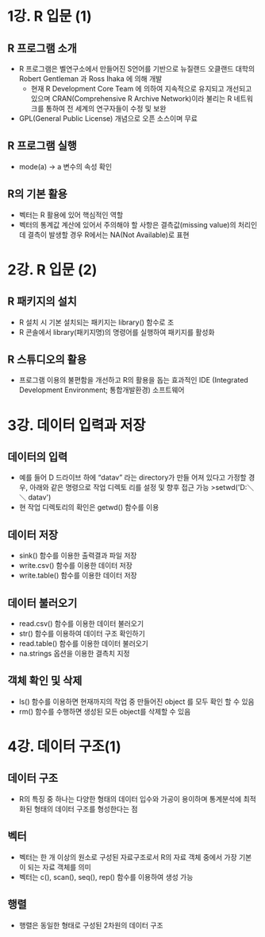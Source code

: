 # 1강. R 입문 (1)

## R 프로그램 소개

- R 프로그램은 벨연구소에서 만들어진 S언어를 기반으로 뉴질랜드 오클랜드 대학의 Robert Gentleman 과 Ross Ihaka 에 의해 개발
    - 현재 R Development Core Team 에 의하여 지속적으로 유지되고 개선되고 있으며 CRAN(Comprehensive R Archive Network)이라 불리는 R 네트워크를 통하여 전 세계의 연구자들이 수정 및 보완
- GPL(General Public License) 개념으로 오픈 소스이며 무료

## R 프로그램 실행

- mode(a) → a 변수의 속성 확인

## R의 기본 활용

- 벡터는 R 활용에 있어 핵심적인 역할
- 벡터의 통계값 계산에 있어서 주의해야 할 사항은 결측값(missing value)의 처리인데 결측이 발생할 경우 R에서는 NA(Not Available)로 표현

# 2강. R 입문 (2)

## R 패키지의 설치

- R 설치 시 기본 설치되는 패키지는 library() 함수로 조
- R 콘솔에서 library(패키지명)의 명령어를 실행하여 패키지를 활성화

## R 스튜디오의 활용

- 프로그램 이용의 불편함을 개선하고 R의 활용을 돕는 효과적인 IDE (Integrated Development Environment; 통합개발환경) 소프트웨어

# 3강. 데이터 입력과 저장

## 데이터의 입력

- 예를 들어 D 드라이브 하에 “datav” 라는 directory가 만들 어져 있다고 가정할 경우, 아래와 같은 명령으로 작업 디렉토 리를 설정 및 향후 접근 가능 >setwd('D:＼＼ datav')
- 현 작업 디렉토리의 확인은 getwd() 함수를 이용

## 데이터 저장

- sink() 함수를 이용한 출력결과 파일 저장
- write.csv() 함수를 이용한 데이터 저장
- write.table() 함수를 이용한 데이터 저장

## 데이터 불러오기

- read.csv() 함수를 이용한 데이터 불러오기
- str() 함수를 이용하여 데이터 구조 확인하기
- read.table() 함수를 이용한 데이터 불러오기
- na.strings 옵션을 이용한 결측치 지정

## 객체 확인 및 삭제

- ls() 함수를 이용하면 현재까지의 작업 중 만들어진 object 를 모두 확인 할 수 있음
- rm() 함수를 수행하면 생성된 모든 object를 삭제할 수 있음

# 4강. 데이터 구조(1)

## 데이터 구조

- R의 특징 중 하나는 다양한 형태의 데이터 입수와 가공이 용이하며 통계분석에 최적화된 형태의 데이터 구조를 형성한다는 점

## 벡터

- 벡터는 한 개 이상의 원소로 구성된 자료구조로서 R의 자료 객체 중에서 가장 기본이 되는 자료 객체를 의미
- 벡터는 c(), scan(), seq(), rep() 함수를 이용하여 생성 가능

## 행렬

- 행렬은 동일한 형태로 구성된 2차원의 데이터 구조